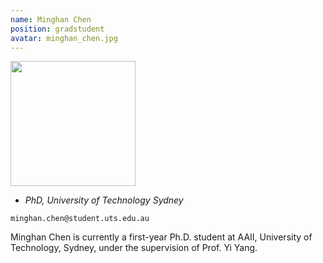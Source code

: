 ```yaml
---
name: Minghan Chen
position: gradstudent
avatar: minghan_chen.jpg
---
```


<img width="200" src="{{site.baseurl}}/images/people/{{page.avatar}}" data-action="zoom">

- _PhD, University of Technology Sydney_<br>
<!--- _Science coach. Collaborator. Transdisciplinary optimist._-->

<i class="fa fa-envelope-o"></i> `minghan.chen@student.uts.edu.au`

Minghan Chen is currently a first-year Ph.D. student at AAII, University of Technology, Sydney, under the supervision of Prof. Yi Yang.
